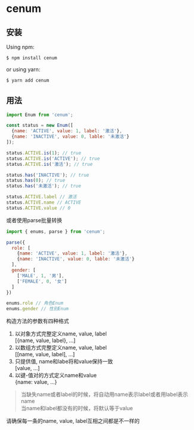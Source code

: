 # cenum

## 安装
Using npm:
```bash
$ npm install cenum
```
or using yarn:
```bash
$ yarn add cenum
```

## 用法

```javascript
import Enum from 'cenum';

const status = new Enum([
  {name: 'ACTIVE', value: 1, label: '激活'},
  {name: 'INACTIVE', value: 0, lable: '未激活'}
]);

status.ACTIVE.is(1); // true
status.ACTIVE.is('ACTIVE'); // true
status.ACTIVE.is('激活'); // true

status.has('INACTIVE'); // true
status.has(0); // true
status.has('未激活'); // true

status.ACTIVE.label // 激活
status.ACTIVE.name // ACTIVE
status.ACTIVE.value // 0
```

或者使用parse批量转换
```javascript
import { enums, parse } from 'cenum';

parse({
  role: [
    {name: 'ACTIVE', value: 1, label: '激活'},
    {name: 'INACTIVE', value: 0, lable: '未激活'}
  ],
  gender: [
    ['MALE', 1, '男'],
    ['FEMALE', 0, '女']
  ]
})

enums.role // 角色Enum
enums.gender // 性别Enum
```

构造方法的参数有四种格式
1. 以对象方式完整定义name, value, label  
  [{name, value, label}, ...] 
1. 以数组方式完整定义name, value, label  
  [[name, value, label], ...]
1. 只提供值, name和labe将和value保持一致  
  [value, ...]
1. 以键-值对的方式定义name和value  
  {name: value, ...}

>当缺失name或者label的时候，将自动用name表示label或者用label表示name  
当name和label都没有的时候，将默认等于value



请确保每一条的name, value, label互相之间都是不一样的

